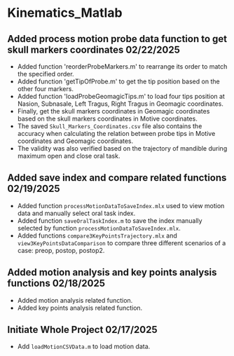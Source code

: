 # Kinematics_Matlab

## Added process motion probe data function to get skull markers coordinates 02/22/2025
- Added function 'reorderProbeMarkers.m' to rearrange its order to match the specified order.
- Added function 'getTipOfProbe.m' to get the tip position based on the other four markers.
- Added function 'loadProbeGeomagicTips.m' to load four tips position at Nasion, Subnasale, Left Tragus, Right Tragus in Geomagic coordinates.
- Finally, get the skull markers coordinates in Geomagic coordinates based on the skull markers coordinates in Motive coordinates.
- The saved `Skull_Markers_Coordinates.csv` file also contains the accuracy when calculating the relation between probe tips in Motive coordinates and Geomagic coordinates.
- The validity was also verified based on the trajectory of mandible during maximum open and close oral task.

## Added save index and compare related functions 02/19/2025
- Added function `processMotionDataToSaveIndex.mlx` used to view motion data and manually select oral task index.
- Added function `saveOralTaskIndex.m` to save the index manually selected by function `processMotionDataToSaveIndex.mlx`.
- Added functions `compare3KeyPointsTrajectory.mlx` and `view3KeyPointsDataComparison` to compare three different scenarios of a case: preop, postop, postop2.

## Added motion analysis and key points analysis functions 02/18/2025
- Added motion analysis related function.
- Added key points analysis related function.

## Initiate Whole Project 02/17/2025
- Add `loadMotionCSVData.m` to load motion data.
